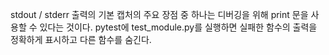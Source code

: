 stdout / stderr 출력의 기본 캡처의 주요 장점 중 하나는 디버깅을 위해 print 문을 사용할 수 있다는 것이다.
pytest에 test_module.py를 실행하면 실패한 함수의 출력을 정확하게 표시하고 다른 함수를 숨긴다.
